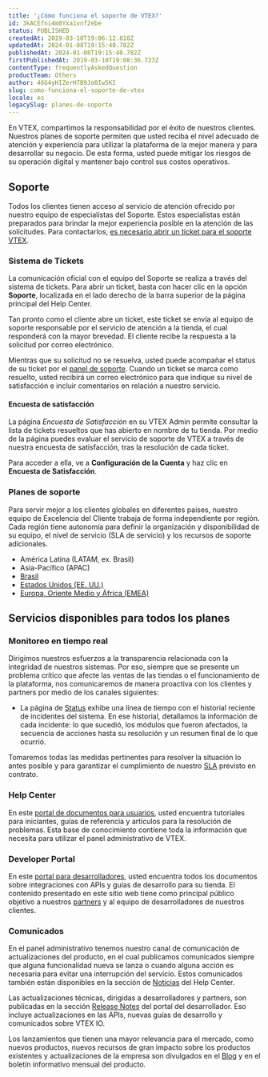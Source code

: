 ```yaml
---
title: '¿Cómo funciona el soporte de VTEX?'
id: 3kACEfni4m8Yxa1vnf2ebe
status: PUBLISHED
createdAt: 2019-03-10T19:06:12.818Z
updatedAt: 2024-01-08T19:15:40.782Z
publishedAt: 2024-01-08T19:15:40.782Z
firstPublishedAt: 2019-03-10T19:08:36.723Z
contentType: frequentlyAskedQuestion
productTeam: Others
author: 46G4yHIZerH7B9Jo0Iw5KI
slug: como-funciona-el-soporte-de-vtex
locale: es
legacySlug: planes-de-soporte
---
```


En VTEX, compartimos la responsabilidad por el éxito de nuestros clientes. Nuestros planes de soporte permiten que usted reciba el nivel adecuado de atención y experiencia para utilizar la plataforma de la mejor manera y para desarrollar su negocio. De esta forma, usted puede mitigar los riesgos de su operación digital y mantener bajo control sus costos operativos.

## Soporte	

Todos los clientes tienen acceso al servicio de atención ofrecido por nuestro equipo de especialistas del Soporte. Estos especialistas están preparados para brindar la mejor experiencia posible en la atención de las solicitudes. Para contactarlos, [es necesario abrir un ticket para el soporte VTEX](https://help.vtex.com/es/tutorial/abrir-chamados-para-o-suporte-vtex--16yOEqpO32UQYygSmMSSAM).

### Sistema de Tickets

La comunicación oficial con el equipo del Soporte se realiza a través del sistema de tickets. Para abrir un ticket, basta con hacer clic en la opción **Soporte**, localizada en el lado derecho de la barra superior de la página principal del Help Center.

Tan pronto como el cliente abre un ticket, este ticket se envía al equipo de soporte responsable por el servicio de atención a la tienda, el cual responderá con la mayor brevedad. El cliente recibe la respuesta a la solicitud por correo electrónico.

Mientras que su solicitud no se resuelva, usted puede acompañar el status de su ticket por el [panel de soporte](https://support.vtex.com/hc/pt-br/requests). Cuando un ticket se marca como resuelto, usted recibirá un correo electrónico para que indique su nivel de satisfacción e incluir comentarios en relación a nuestro servicio. 

#### Encuesta de satisfacción

La página *Encuesta de Satisfacción* en su VTEX Admin permite consultar la lista de tickets resueltos que has abierto en nombre de tu tienda. Por medio de la página puedes evaluar el servicio de soporte de VTEX a través de nuestra encuesta de satisfacción, tras la resolución de cada ticket.  

 Para acceder a ella, ve a **Configuración de la Cuenta** y haz clic en **Encuesta de Satisfacción**.

### Planes de soporte

Para servir mejor a los clientes globales en diferentes países, nuestro equipo de Excelencia del Cliente trabaja de forma independiente por región. Cada región tiene autonomía para definir la organización y disponibilidad de su equipo, el nivel de servicio (SLA de servicio) y los recursos de soporte adicionales.

- América Latina (LATAM, ex. Brasil)
- Asia-Pacífico (APAC)
- [Brasil](/pt/faq/suporte-vtex-brasil--5q861sTw1n7H2BENOu7ls9)
- [Estados Unidos (EE. UU.)](/en/faq/vtex-support-united-states--Bm45YFp68QRe1Z5r2oa07)
- [Europa, Oriente Medio y África (EMEA)](https://help.vtex.com/es/faq/vtex-soporte-emea--5ePu2qkCfmE0IEKDFKg53F?&utm_source=autocomplete)

## Servicios disponibles para todos los planes

### Monitoreo en tiempo real  

Dirigimos nuestros esfuerzos a la transparencia relacionada con la integridad de nuestros sistemas. Por eso, siempre que se presente un problema crítico que afecte las ventas de las tiendas o el funcionamiento de la plataforma, nos comunicaremos de manera proactiva con los clientes y partners por medio de los canales siguientes:

- La página de [Status](https://status.vtex.com/) exhibe una línea de tiempo con el historial reciente de incidentes del sistema. En ese historial, detallamos la información de cada incidente: lo que sucedió, los módulos que fueron afectados, la secuencia de acciones hasta su resolución y un resumen final de lo que ocurrió. 

Tomaremos todas las medidas pertinentes para resolver la situación lo antes posible y para garantizar el cumplimiento de nuestro [SLA](https://help.vtex.com/es/tutorial/o-que-e-o-sla-de-operacao-da-plataforma--2cIFrsY5S8usk84OU4QOKm?locale=pt) previsto en contrato.

### Help Center

En este [portal de documentos para usuarios](https://help.vtex.com), usted encuentra tutoriales para iniciantes, guías de referencia y artículos para la resolución de problemas. Esta base de conocimiento contiene toda la información que necesita para utilizar el panel administrativo de VTEX.

### Developer Portal

En este [portal para desarrolladores](https://developers.vtex.com), usted encuentra todos los documentos sobre integraciones con APIs y guías de desarrollo para su tienda. El contenido presentado en este sitio web tiene como principal público objetivo a nuestros [partners](https://vtex.com/br-pt/partner/) y al equipo de desarrolladores de nuestros clientes.

### Comunicados

En el panel administrativo tenemos nuestro canal de comunicación de actualizaciones del producto, en el cual publicamos comunicados siempre que alguna funcionalidad nueva se lanza o cuando alguna acción es necesaria para evitar una interrupción del servicio. Estos comunicados también están disponibles en la sección de [Noticias](https://help.vtex.com/es/announcements) del Help Center.

Las actualizaciones técnicas, dirigidas a desarrolladores y partners, son publicadas en la sección [Release Notes](https://developers.vtex.com/updates/release-notes) del portal del desarrollador. Eso incluye actualizaciones en las APIs, nuevas guías de desarrollo y comunicados sobre VTEX IO.

Los lanzamientos que tienen una mayor relevancia para el mercado, como nuevos productos, nuevos recursos de gran impacto sobre los productos existentes y  actualizaciones de la empresa son divulgados en el [Blog](https://vtex.com/pt-br/category/produto/) y en el boletín informativo mensual del producto.

